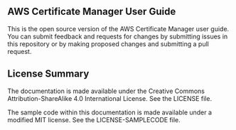 ## AWS Certificate Manager User Guide

This is the open source version of the AWS Certificate Manager user guide. You can submit feedback and requests for changes by submitting issues in this repository or by making proposed changes and submitting a pull request.

## License Summary

The documentation is made available under the Creative Commons Attribution-ShareAlike 4.0 International License. See the LICENSE file.

The sample code within this documentation is made available under a modified MIT license. See the LICENSE-SAMPLECODE file.
